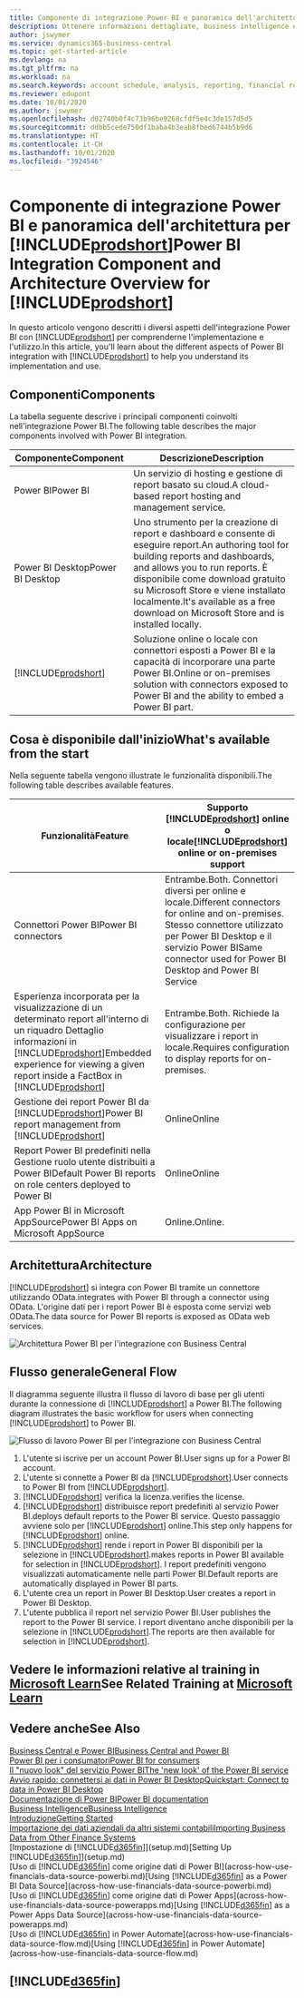 ```yaml
---
title: Componente di integrazione Power BI e panoramica dell'architettura per Business Central | Microsoft Docs
description: Ottenere informazioni dettagliate, business intelligence e KPI a partire dai dati di Business Central è semplice con le app Business Central per Power BI.
author: jswymer
ms.service: dynamics365-business-central
ms.topic: get-started-article
ms.devlang: na
ms.tgt_pltfrm: na
ms.workload: na
ms.search.keywords: account schedule, analysis, reporting, financial report, business intelligence, KPI
ms.reviewer: edupont
ms.date: 10/01/2020
ms.author: jswymer
ms.openlocfilehash: d02740b0f4c73b96be9268cfdf5e4c3de157d5d5
ms.sourcegitcommit: ddbb5cede750df1baba4b3eab8fbed6744b5b9d6
ms.translationtype: HT
ms.contentlocale: it-CH
ms.lasthandoff: 10/01/2020
ms.locfileid: "3924546"
---
```

# <a name="power-bi-integration-component-and-architecture-overview-for-prodshort"></a><span data-ttu-id="b57df-103">Componente di integrazione Power BI e panoramica dell'architettura per [!INCLUDE[prodshort](includes/prodshort.md)]</span><span class="sxs-lookup"><span data-stu-id="b57df-103">Power BI Integration Component and Architecture Overview for [!INCLUDE[prodshort](includes/prodshort.md)]</span></span>

<span data-ttu-id="b57df-104">In questo articolo vengono descritti i diversi aspetti dell'integrazione Power BI con [!INCLUDE[prodshort](includes/prodshort.md)] per comprenderne l'implementazione e l'utilizzo.</span><span class="sxs-lookup"><span data-stu-id="b57df-104">In this article, you'll learn about the different aspects of Power BI integration with [!INCLUDE[prodshort](includes/prodshort.md)] to help you understand its implementation and use.</span></span>

## <a name="components"></a><span data-ttu-id="b57df-105">Componenti</span><span class="sxs-lookup"><span data-stu-id="b57df-105">Components</span></span>

<span data-ttu-id="b57df-106">La tabella seguente descrive i principali componenti coinvolti nell'integrazione Power BI.</span><span class="sxs-lookup"><span data-stu-id="b57df-106">The following table describes the major components involved with Power BI integration.</span></span>

|<span data-ttu-id="b57df-107">Componente</span><span class="sxs-lookup"><span data-stu-id="b57df-107">Component</span></span>|<span data-ttu-id="b57df-108">Descrizione</span><span class="sxs-lookup"><span data-stu-id="b57df-108">Description</span></span>|
|---------|-----------|
|<span data-ttu-id="b57df-109">Power BI</span><span class="sxs-lookup"><span data-stu-id="b57df-109">Power BI</span></span>|<span data-ttu-id="b57df-110">Un servizio di hosting e gestione di report basato su cloud.</span><span class="sxs-lookup"><span data-stu-id="b57df-110">A cloud-based report hosting and management service.</span></span>|
|<span data-ttu-id="b57df-111">Power BI Desktop</span><span class="sxs-lookup"><span data-stu-id="b57df-111">Power BI Desktop</span></span>|<span data-ttu-id="b57df-112">Uno strumento per la creazione di report e dashboard e consente di eseguire report.</span><span class="sxs-lookup"><span data-stu-id="b57df-112">An authoring tool for building reports and dashboards, and allows you to run reports.</span></span> <span data-ttu-id="b57df-113">È disponibile come download gratuito su Microsoft Store e viene installato localmente.</span><span class="sxs-lookup"><span data-stu-id="b57df-113">It's available as a free download on Microsoft Store and is installed locally.</span></span>|
|[!INCLUDE[prodshort](includes/prodshort.md)]|<span data-ttu-id="b57df-114">Soluzione online o locale con connettori esposti a Power BI e la capacità di incorporare una parte Power BI.</span><span class="sxs-lookup"><span data-stu-id="b57df-114">Online or on-premises solution with connectors exposed to Power BI and the ability to embed a Power BI part.</span></span>|

## <a name="whats-available-from-the-start"></a><span data-ttu-id="b57df-115">Cosa è disponibile dall'inizio</span><span class="sxs-lookup"><span data-stu-id="b57df-115">What's available from the start</span></span>

<span data-ttu-id="b57df-116">Nella seguente tabella vengono illustrate le funzionalità disponibili.</span><span class="sxs-lookup"><span data-stu-id="b57df-116">The following table describes available features.</span></span>

|<span data-ttu-id="b57df-117">Funzionalità</span><span class="sxs-lookup"><span data-stu-id="b57df-117">Feature</span></span>|<span data-ttu-id="b57df-118">Supporto [!INCLUDE[prodshort](includes/prodshort.md)] online o locale</span><span class="sxs-lookup"><span data-stu-id="b57df-118">[!INCLUDE[prodshort](includes/prodshort.md)] online or on-premises support</span></span>|
|-------|---------------------|
|<span data-ttu-id="b57df-119">Connettori Power BI</span><span class="sxs-lookup"><span data-stu-id="b57df-119">Power BI connectors</span></span>|<span data-ttu-id="b57df-120">Entrambe.</span><span class="sxs-lookup"><span data-stu-id="b57df-120">Both.</span></span> <span data-ttu-id="b57df-121">Connettori diversi per online e locale.</span><span class="sxs-lookup"><span data-stu-id="b57df-121">Different connectors for online and on-premises.</span></span> <span data-ttu-id="b57df-122">Stesso connettore utilizzato per Power BI Desktop e il servizio Power BI</span><span class="sxs-lookup"><span data-stu-id="b57df-122">Same connector used for Power BI Desktop and Power BI Service</span></span> |
|<span data-ttu-id="b57df-123">Esperienza incorporata per la visualizzazione di un determinato report all'interno di un riquadro Dettaglio informazioni in [!INCLUDE[prodshort](includes/prodshort.md)]</span><span class="sxs-lookup"><span data-stu-id="b57df-123">Embedded experience for viewing a given report inside a FactBox in [!INCLUDE[prodshort](includes/prodshort.md)]</span></span>|<span data-ttu-id="b57df-124">Entrambe.</span><span class="sxs-lookup"><span data-stu-id="b57df-124">Both.</span></span> <span data-ttu-id="b57df-125">Richiede la configurazione per visualizzare i report in locale.</span><span class="sxs-lookup"><span data-stu-id="b57df-125">Requires configuration to display reports for on-premises.</span></span>|
|<span data-ttu-id="b57df-126">Gestione dei report Power BI da [!INCLUDE[prodshort](includes/prodshort.md)]</span><span class="sxs-lookup"><span data-stu-id="b57df-126">Power BI report management from [!INCLUDE[prodshort](includes/prodshort.md)]</span></span>|<span data-ttu-id="b57df-127">Online</span><span class="sxs-lookup"><span data-stu-id="b57df-127">Online</span></span>|
|<span data-ttu-id="b57df-128">Report Power BI predefiniti nella Gestione ruolo utente distribuiti a Power BI</span><span class="sxs-lookup"><span data-stu-id="b57df-128">Default Power BI reports on role centers deployed to Power BI</span></span>|<span data-ttu-id="b57df-129">Online</span><span class="sxs-lookup"><span data-stu-id="b57df-129">Online</span></span>|
|<span data-ttu-id="b57df-130">App Power BI in Microsoft AppSource</span><span class="sxs-lookup"><span data-stu-id="b57df-130">Power BI Apps on Microsoft AppSource</span></span>|<span data-ttu-id="b57df-131">Online.</span><span class="sxs-lookup"><span data-stu-id="b57df-131">Online.</span></span>|

## <a name="architecture"></a><span data-ttu-id="b57df-132">Architettura</span><span class="sxs-lookup"><span data-stu-id="b57df-132">Architecture</span></span>

[!INCLUDE[prodshort](includes/prodshort.md)] <span data-ttu-id="b57df-133">si integra con Power BI tramite un connettore utilizzando OData.</span><span class="sxs-lookup"><span data-stu-id="b57df-133">integrates with Power BI through a connector using OData.</span></span> <span data-ttu-id="b57df-134">L'origine dati per i report Power BI è esposta come servizi web OData.</span><span class="sxs-lookup"><span data-stu-id="b57df-134">The data source for Power BI reports is exposed as OData web services.</span></span>

![Architettura Power BI per l'integrazione con Business Central](./media/power-bi-architecture.png)

## <a name="general-flow"></a><span data-ttu-id="b57df-136">Flusso generale</span><span class="sxs-lookup"><span data-stu-id="b57df-136">General Flow</span></span>

<span data-ttu-id="b57df-137">Il diagramma seguente illustra il flusso di lavoro di base per gli utenti durante la connessione di [!INCLUDE[prodshort](includes/prodshort.md)] a Power BI.</span><span class="sxs-lookup"><span data-stu-id="b57df-137">The following diagram illustrates the basic workflow for users when connecting [!INCLUDE[prodshort](includes/prodshort.md)] to Power BI.</span></span>

![Flusso di lavoro Power BI per l'integrazione con Business Central](./media/power-bi-flow.png)

1. <span data-ttu-id="b57df-139">L'utente si iscrive per un account Power BI.</span><span class="sxs-lookup"><span data-stu-id="b57df-139">User signs up for a Power BI account.</span></span>
2. <span data-ttu-id="b57df-140">L'utente si connette a Power BI da [!INCLUDE[prodshort](includes/prodshort.md)].</span><span class="sxs-lookup"><span data-stu-id="b57df-140">User connects to Power BI from [!INCLUDE[prodshort](includes/prodshort.md)].</span></span>
3. [!INCLUDE[prodshort](includes/prodshort.md)] <span data-ttu-id="b57df-141">verifica la licenza.</span><span class="sxs-lookup"><span data-stu-id="b57df-141">verifies the license.</span></span>
4. [!INCLUDE[prodshort](includes/prodshort.md)] <span data-ttu-id="b57df-142">distribuisce report predefiniti al servizio Power BI.</span><span class="sxs-lookup"><span data-stu-id="b57df-142">deploys default reports to the Power BI service.</span></span> <span data-ttu-id="b57df-143">Questo passaggio avviene solo per [!INCLUDE[prodshort](includes/prodshort.md)] online.</span><span class="sxs-lookup"><span data-stu-id="b57df-143">This step only happens for [!INCLUDE[prodshort](includes/prodshort.md)] online.</span></span>
5. [!INCLUDE[prodshort](includes/prodshort.md)] <span data-ttu-id="b57df-144">rende i report in Power BI disponibili per la selezione in [!INCLUDE[prodshort](includes/prodshort.md)].</span><span class="sxs-lookup"><span data-stu-id="b57df-144">makes reports in Power BI available for selection in [!INCLUDE[prodshort](includes/prodshort.md)].</span></span> <span data-ttu-id="b57df-145">I report predefiniti vengono visualizzati automaticamente nelle parti Power BI.</span><span class="sxs-lookup"><span data-stu-id="b57df-145">Default reports are automatically displayed in Power BI parts.</span></span>
6. <span data-ttu-id="b57df-146">L'utente crea un report in Power BI Desktop.</span><span class="sxs-lookup"><span data-stu-id="b57df-146">User creates a report in Power BI Desktop.</span></span>
7. <span data-ttu-id="b57df-147">L'utente pubblica il report nel servizio Power BI.</span><span class="sxs-lookup"><span data-stu-id="b57df-147">User publishes the report to the Power BI service.</span></span> <span data-ttu-id="b57df-148">I report diventano anche disponibili per la selezione in [!INCLUDE[prodshort](includes/prodshort.md)].</span><span class="sxs-lookup"><span data-stu-id="b57df-148">The reports are then available for selection in [!INCLUDE[prodshort](includes/prodshort.md)].</span></span>

## <a name="see-related-training-at-microsoft-learn"></a><span data-ttu-id="b57df-149">Vedere le informazioni relative al training in [Microsoft Learn](/learn/modules/configure-powerbi-excel-dynamics-365-business-central/index)</span><span class="sxs-lookup"><span data-stu-id="b57df-149">See Related Training at [Microsoft Learn](/learn/modules/configure-powerbi-excel-dynamics-365-business-central/index)</span></span>

## <a name="see-also"></a><span data-ttu-id="b57df-150">Vedere anche</span><span class="sxs-lookup"><span data-stu-id="b57df-150">See Also</span></span>

[<span data-ttu-id="b57df-151">Business Central e Power BI</span><span class="sxs-lookup"><span data-stu-id="b57df-151">Business Central and Power BI</span></span>](admin-powerbi.md)  
[<span data-ttu-id="b57df-152">Power BI per i consumatori</span><span class="sxs-lookup"><span data-stu-id="b57df-152">Power BI for consumers</span></span>](/power-bi/consumer/end-user-consumer)  
[<span data-ttu-id="b57df-153">Il "nuovo look" del servizio Power BI</span><span class="sxs-lookup"><span data-stu-id="b57df-153">The 'new look' of the Power BI service</span></span>](/power-bi/service-new-look)  
[<span data-ttu-id="b57df-154">Avvio rapido: connettersi ai dati in Power BI Desktop</span><span class="sxs-lookup"><span data-stu-id="b57df-154">Quickstart: Connect to data in Power BI Desktop</span></span>](/power-bi/desktop-quickstart-connect-to-data)  
[<span data-ttu-id="b57df-155">Documentazione di Power BI</span><span class="sxs-lookup"><span data-stu-id="b57df-155">Power BI documentation</span></span>](/power-bi/)  
[<span data-ttu-id="b57df-156">Business Intelligence</span><span class="sxs-lookup"><span data-stu-id="b57df-156">Business Intelligence</span></span>](bi.md)  
[<span data-ttu-id="b57df-157">Introduzione</span><span class="sxs-lookup"><span data-stu-id="b57df-157">Getting Started</span></span>](product-get-started.md)  
[<span data-ttu-id="b57df-158">Importazione dei dati aziendali da altri sistemi contabili</span><span class="sxs-lookup"><span data-stu-id="b57df-158">Importing Business Data from Other Finance Systems</span></span>](across-import-data-configuration-packages.md)  
<span data-ttu-id="b57df-159">[Impostazione di [!INCLUDE[d365fin](includes/d365fin_md.md)]](setup.md)</span><span class="sxs-lookup"><span data-stu-id="b57df-159">[Setting Up [!INCLUDE[d365fin](includes/d365fin_md.md)]](setup.md)</span></span>  
<span data-ttu-id="b57df-160">[Uso di [!INCLUDE[d365fin](includes/d365fin_md.md)] come origine dati di Power BI](across-how-use-financials-data-source-powerbi.md)</span><span class="sxs-lookup"><span data-stu-id="b57df-160">[Using [!INCLUDE[d365fin](includes/d365fin_md.md)] as a Power BI Data Source](across-how-use-financials-data-source-powerbi.md)</span></span>  
<span data-ttu-id="b57df-161">[Uso di [!INCLUDE[d365fin](includes/d365fin_md.md)] come origine dati di Power Apps](across-how-use-financials-data-source-powerapps.md)</span><span class="sxs-lookup"><span data-stu-id="b57df-161">[Using [!INCLUDE[d365fin](includes/d365fin_md.md)] as a Power Apps Data Source](across-how-use-financials-data-source-powerapps.md)</span></span>  
<span data-ttu-id="b57df-162">[Uso di [!INCLUDE[d365fin](includes/d365fin_md.md)] in Power Automate](across-how-use-financials-data-source-flow.md)</span><span class="sxs-lookup"><span data-stu-id="b57df-162">[Using [!INCLUDE[d365fin](includes/d365fin_md.md)] in Power Automate](across-how-use-financials-data-source-flow.md)</span></span>  

## [!INCLUDE[d365fin](includes/free_trial_md.md)]  

